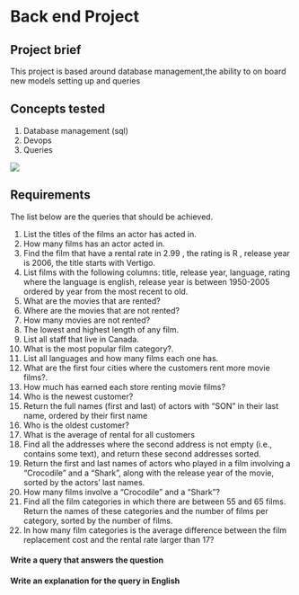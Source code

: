 Back end Project
======================

## Project brief
This project is based around database management,the ability to on board new models setting up and queries

## Concepts tested
1. Database management (sql)
2. Devops
3. Queries 
 




![](https://azure.microsoft.com/svghandler/sql-database?width=600&height=315)
## Requirements
 The list below are the queries that should be achieved.
1. List the titles of the films an actor has acted in.	
2. How many films has an actor acted in.
3. Find the film that have a rental rate in 2.99 , the rating is R , release year is 2006, the title starts with Vertigo.
4. List films with the following columns: title, release year, language, rating where the language is english, release year is between 1950-2005 ordered by year from the most recent to old.
5. What are the movies that are rented?
6. Where are the movies that are not rented?
7. How many movies are not rented?
8. The lowest and highest length of any film.
9. List all staff that live in Canada.
10. What is the most popular film category?.
11. List all languages and how many films each one has.
12. What are the first four cities where the customers rent more movie films?.
13. How much has earned each store renting movie films?
14. Who is the newest customer?
15. Return the full names (first and last) of actors with “SON” in their last name, ordered by their first name 
16. Who is the oldest customer?
17. What is the average of rental for all customers
18. Find all the addresses where the second address is not empty (i.e., contains some text), and return these second addresses sorted.
19. Return the first and last names of actors who played in a film involving a “Crocodile” and a “Shark”, along with the release year of the movie, sorted by the actors’ last names.
20. How many films involve a “Crocodile” and a “Shark”?
21. Find all the film categories in which there are between 55 and 65 films. Return the names of these categories and the number of films per category, sorted by the number of films.
22. In how many film categories is the average difference between the film replacement cost and the rental rate larger than 17?

#### Write a query that answers the question

#### Write an explanation for the query in English



